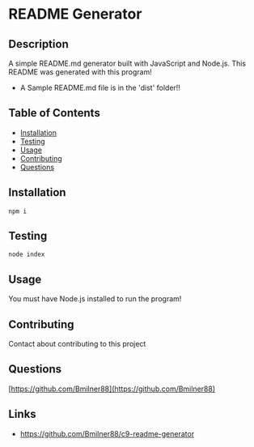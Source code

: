 
# README Generator


## Description

A simple README.md generator built with JavaScript and Node.js.
This README was generated with this program!
* A Sample README.md file is in the 'dist' folder!!

## Table of Contents

- [Installation](#installation)
- [Testing](#testing)
- [Usage](#usage)
- [Contributing](#contributing)
- [Questions](#questions)


## Installation

~~~
npm i
~~~


## Testing

~~~
node index
~~~


## Usage

You must have Node.js installed to run the program!


## Contributing

Contact about contributing to this project


## Questions

[https://github.com/Bmilner88](https://github.com/Bmilner88)


## Links

* https://github.com/Bmilner88/c9-readme-generator